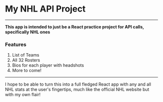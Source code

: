 # My NHL API Project

---

**This app is intended to just be a React practice project for API calls, specifically NHL ones**

### Features
1. List of Teams
2. All 32 Rosters
3. Bios for each player with headshots
4. More to come!

--- 

I hope to be able to turn this into a full fledged React app with any and all NHL stats at the user's fingertips, much like the official NHL website but with my own flair!


